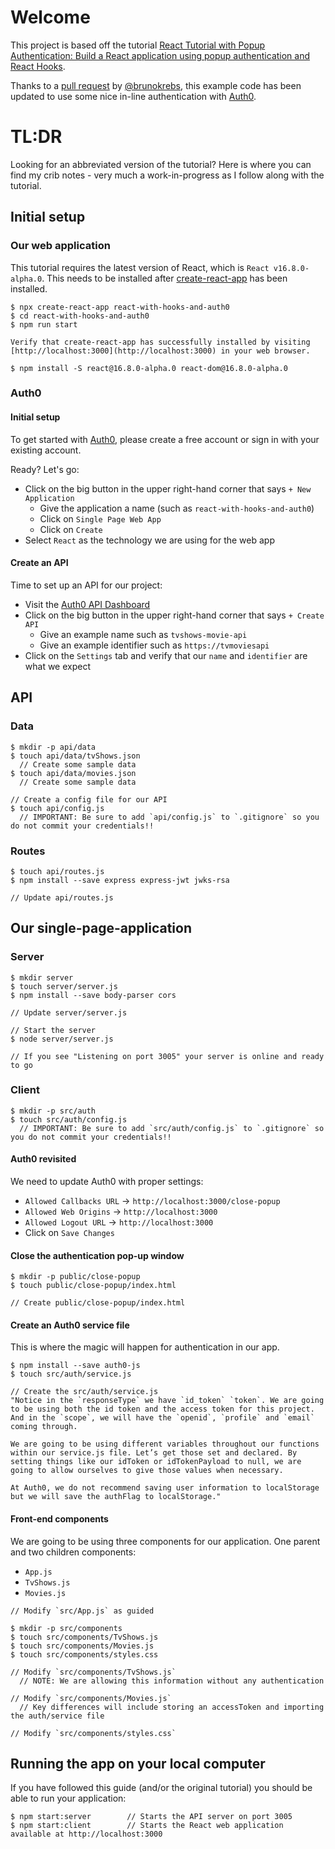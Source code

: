 # Welcome
This project is based off the tutorial [React Tutorial with Popup Authentication: Build a React application using popup authentication and React Hooks](https://auth0.com/blog/build-react-apps-using-react-hooks-and-auth0-auth-popup/).

Thanks to a [pull request](https://github.com/TheRobBrennan/react-with-hooks-and-auth0/pull/1) by [@brunokrebs](https://github.com/brunokrebs), this example code has been updated to use some nice in-line authentication with [Auth0](https://auth0.com).

# TL:DR
Looking for an abbreviated version of the tutorial? Here is where you can find my crib notes - very much a work-in-progress as I follow along with the tutorial.

## Initial setup
### Our web application
This tutorial requires the latest version of React, which is `React v16.8.0-alpha.0`. This needs to be installed after [create-react-app](https://github.com/facebook/create-react-app) has been installed.
```
$ npx create-react-app react-with-hooks-and-auth0
$ cd react-with-hooks-and-auth0
$ npm run start

Verify that create-react-app has successfully installed by visiting [http://localhost:3000](http://localhost:3000) in your web browser.

$ npm install -S react@16.8.0-alpha.0 react-dom@16.8.0-alpha.0
```

### Auth0

#### Initial setup
To get started with [Auth0](https://auth0.com), please create a free account or sign in with your existing account.

Ready? Let's go:
+ Click on the big button in the upper right-hand corner that says `+ New Application`
  - Give the application a name (such as `react-with-hooks-and-auth0`)
  - Click on `Single Page Web App`
  - Click on `Create`
+ Select `React` as the technology we are using for the web app

#### Create an API
Time to set up an API for our project:
+ Visit the [Auth0 API Dashboard](https://manage.auth0.com/#/apis)
+ Click on the big button in the upper right-hand corner that says `+ Create API`
  - Give an example name such as `tvshows-movie-api`
  - Give an example identifier such as `https://tvmoviesapi`
+ Click on the `Settings` tab and verify that our `name` and `identifier` are what we expect

## API
### Data
```
$ mkdir -p api/data
$ touch api/data/tvShows.json
  // Create some sample data
$ touch api/data/movies.json
  // Create some sample data

// Create a config file for our API
$ touch api/config.js
  // IMPORTANT: Be sure to add `api/config.js` to `.gitignore` so you do not commit your credentials!!
```
### Routes
```
$ touch api/routes.js
$ npm install --save express express-jwt jwks-rsa

// Update api/routes.js
```

## Our single-page-application
### Server
```
$ mkdir server
$ touch server/server.js
$ npm install --save body-parser cors

// Update server/server.js

// Start the server
$ node server/server.js

// If you see "Listening on port 3005" your server is online and ready to go
```

### Client
```
$ mkdir -p src/auth
$ touch src/auth/config.js
  // IMPORTANT: Be sure to add `src/auth/config.js` to `.gitignore` so you do not commit your credentials!!
```
#### Auth0 revisited
We need to update Auth0 with proper settings:
+ `Allowed Callbacks URL` -> `http://localhost:3000/close-popup`
+ `Allowed Web Origins` -> `http://localhost:3000`
+ `Allowed Logout URL` -> `http://localhost:3000`
+ Click on `Save Changes`

#### Close the authentication pop-up window
```
$ mkdir -p public/close-popup
$ touch public/close-popup/index.html

// Create public/close-popup/index.html
```

#### Create an Auth0 service file
This is where the magic will happen for authentication in our app.
```
$ npm install --save auth0-js
$ touch src/auth/service.js

// Create the src/auth/service.js
"Notice in the `responseType` we have `id_token` `token`. We are going to be using both the id token and the access token for this project. And in the `scope`, we will have the `openid`, `profile` and `email` coming through.

We are going to be using different variables throughout our functions within our service.js file. Let’s get those set and declared. By setting things like our idToken or idTokenPayload to null, we are going to allow ourselves to give those values when necessary.

At Auth0, we do not recommend saving user information to localStorage but we will save the authFlag to localStorage."
```

#### Front-end components
We are going to be using three components for our application. One parent and two children components:
+ `App.js`
+ `TvShows.js`
+ `Movies.js`

```
// Modify `src/App.js` as guided

$ mkdir -p src/components
$ touch src/components/TvShows.js
$ touch src/components/Movies.js
$ touch src/components/styles.css

// Modify `src/components/TvShows.js`
  // NOTE: We are allowing this information without any authentication

// Modify `src/components/Movies.js`
  // Key differences will include storing an accessToken and importing the auth/service file

// Modify `src/components/styles.css`
```

## Running the app on your local computer
If you have followed this guide (and/or the original tutorial) you should be able to run your application:
```
$ npm start:server        // Starts the API server on port 3005
$ npm start:client        // Starts the React web application available at http://localhost:3000
```
